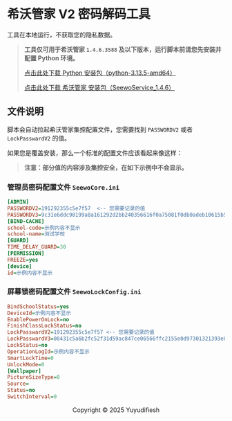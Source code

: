 # 希沃管家 V2 密码解码工具
工具在本地运行，不获取您的隐私数据。

>  **工具仅可用于希沃管家 `1.4.6.3588` 及以下版本，运行脚本前请您先安装并配置 Python 环境。**
>
> [点击此处下载 Python 安装包（python-3.13.5-amd64）](https://www.python.org/ftp/python/3.13.5/python-3.13.5-amd64.exe)
>
> [点击此处下载 希沃管家 安装包（SeewoService_1.4.6）](https://soft.wsyhn.com/soft/SeewoService_1.4.6.exe)

## 文件说明
脚本会自动拉起希沃管家集控配置文件，您需要找到 `PASSWORDV2` 或者 `LockPasswardV2` 的值。

如果您是覆盖安装，那么一个标准的配置文件应该看起来像这样：

>  **注意：部分值的内容涉及集控安全，在如下示例中不会显示。**

### 管理员密码配置文件 `SeewoCore.ini`
```ini
[ADMIN]
PASSWORDV2=191292355c5e7f57  <-- 您需要记录的值
PASSWORDV3=9c31e6ddc98199a8a161292d2bb240356616f0a75081f0db0adeb10615b5628873c2c3753fd2831080d23f8b83409d23
[BIND-CACHE]
school-code=示例内容不显示
school-name=测试学校
[GUARD]
TIME_DELAY_GUARD=30
[PERMISSION]
FREEZE=yes
[device]
id=示例内容不显示
```

### 屏幕锁密码配置文件 `SeewoLockConfig.ini`
```ini
BindSchoolStatus=yes
DeviceId=示例内容不显示
EnablePowerOnLock=no
FinishClassLockStatus=no
LockPasswardV2=191292355c5e7f57 <-- 您需要记录的值
LockPasswardV3=00431c5a6b2fc52f31d59ac847ce06566ffc2155e0d97301321393e8c4ec1c6e4fe34ad125f8bfc15304230d536ee2a2
LockStatus=no
OperationLogId=示例内容不显示
SmartLockTime=0
UnlockMode=0
[Wallpaper]
PictureSizeType=0
Source=
Status=no
SwitchInterval=0
```

<div align="center">Copyright © 2025 Yuyudifiesh</div>
